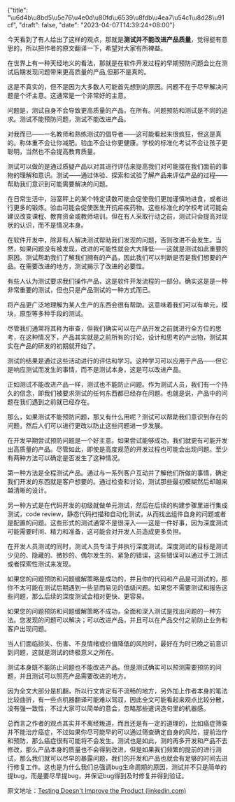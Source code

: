 {"title": "\u6d4b\u8bd5\u5e76\u4e0d\u80fd\u6539\u8fdb\u4ea7\u54c1\u8d28\u91cf", "draft": false, "date": "2023-04-07T14:39:24+08:00"}

今天看到了有人给出了这样的观点，那就是**测试并不能改进产品质量**，觉得挺有意思的，所以把作者的原文翻译一下，希望对大家有所裨益。

在世界上有一种天经地义的看法，那就是在软件开发过程的早期预防问题会比在测试后期发现问题带来更高质量的产品,但那不是真的。

这是不真实的，但不是因为大多数人可能首先想到的原因。问题不在于尽早解决问题是个坏主意。这通常是一个非常好的主意。

问题是，测试自身不会导致更高质量的产品，在所有。问题预防和测试是不同的追求。测试不能预防问题，测试不能改进产品。

对我而已——一名教师和熟练测试的倡导者——这可能看起来很疯狂，但这是真的。称体重不会让你减肥。验血不会让你更健康。学校的标准化考试不会让孩子更聪明，当然也不会提高教育质量。

测试可以做的是通过质疑产品以对其进行评估来提高我们对可能摆在我们面前的事物的理解和意识。测试——通过体验、探索和试验了解产品来评估产品的过程——帮助我们意识到可能需要解决的问题。

在日常生活中，浴室秤上的某个特定读数可能会促使我们更加谨慎地进食，或者进行更多的锻炼。验血可能会促使医生开抗疟疾药物。这些标准化的学校考试可能会建议改变课程、教育资金或教师培训。但在有人采取行动之前，测试只会提高对现状的认识，而不是情况本身。

在软件开发中，除非有人解决测试帮助我们发现的问题，否则改进不会发生。当然，如果问题没有被发现，改进的可能性就会大大降低——这就是测试如此重要的原因。测试帮助我们了解我们拥有的产品，因此我们可以判断是否是我们想要的产品。在需要改进的地方，测试揭示了改进的必要性。

有些人认为测试要求我们操作产品，这是软件开发流程的一部分。确实这是是一种非常重要的测试，但也只是产品测试的一种方式而已。

将产品更广泛地理解为某人生产的东西会很有帮助。这意味着我们可以有单元，模块，原型等多种手段的测试。

尽管我们通常将其称为审查，但我们确实可以在产品开发之前就进行全方位的思考，在这种情况下，产品其实就是之前所有的讨论，设计和思考的产出物，测试其实在产品的研发的初期就开始了。

测试的结果是通过这些活动进行的评估和学习。这种学习可以应用于产品——但它是响应测试而发生的事情，而不是测试本身，这是可以改进产品。

正如测试不能改进产品一样，测试也不能防止问题。作为测试人员，我们有一个持久的信念，即我们被要求测试的任何东西都已经存在问题。也就是说，产品中的问题在我们遇到之前就已经存在。

那么，如果测试不能预防问题，那又有什么用呢？测试可以帮助我们意识到存在的问题，然后人们可以进行更改以防止这些问题进一步发展。

在开发早期尝试预防问题是一个好主意。如果尝试能够成功，我们就更有可能开发出高质量的产品。尽管如此，即使是高度规范的开发过程也可能会出现问题。至少有两种方法可以确定是否发生了这种情况。

第一种方法是全程测试产品。通过与一系列客户互动并了解他们所做的事情，确定我们开发的东西就是客户想要的。通过检查和讨论，测试那些最初模糊然后却越来越清晰的设计。

另一种方式是在代码开发的初级就做单元测试，然后在后续的构建步骤里进行集成测试，code review，静态代码扫描和自动化测试，从而找出组件自身的问题或者是配置的问题。这些形式的测试通常不是很深入——这是一件好事，因为深度测试可能需要时间、精力和准备，这可能会对开发人员造成更多负担。

在开发人员测试的同时，测试人员专注于并执行深度测试。深度测试的目标是测试少见的、隐藏的、微妙的、偶尔发生的、紧急的错误，这些错误可以通过手工测试或者探索性测试来发现。

如果您的问题预防和问题缓解策略是成功的，并且你的代码和产品是可测试的，那你不太可能在测试后期遇到一些显而易见的低级问题。如果您不需要测试和报告这些问题，那么后续的深度测试会相对更快、更容易。

如果您的问题预防和问题缓解策略不成功，全面和深入测试是找出问题的一种方法。您发现的问题可以解决；可以改进产品，并且可以在产品交付之前防止业务和客户出现问题。

当人们面临损失、伤害、不良情绪或价值降低的风险时，最好在为时已晚之前意识到问题，这就是测试的终极意义之所在。

测试本身既不能防止问题也不能改进产品。但是测试确实可以预测需要预防的问题，并且测试可以照亮产品需要改进的地方。

因为全文大部分是机翻，所以行文肯定有不流畅的地方，另外加上作者本身的笔法比较曲折，有一些点机器翻译可能难以驾驭，因此全文可能看起来观点比较分散，没有强一致性，不过大家可以简单的意会，忽略那些遣词造句里的机器感。

总而言之作者的观点其实并不离经叛道，而且还是有一定的道理的，比如癌症筛查并不能治疗癌症，不过如果你尽可能早的可以通过筛查确定自身的风险，提前治疗和预防，那么癌症很有可能将不会发生。测试也是如此，测的再多开发和产品不去修改，那么产品本身的质量也不会得到改进，但是如果我们频繁的提前的进行测试，那么我们就可以尽早的暴露问题，我们的开发和产品也就会有足够的时间去进行修复工作。这也是为什么我们总强调bug生命周期的原因，测试并不只是简单的提bug，而是要尽早提bug，并保证bug得到及时修复并得到验证。

原文地址：[Testing Doesn't Improve the Product (linkedin.com)](https://www.linkedin.com/pulse/testing-doesnt-improve-product-michael-bolton?utm_campaign=Software%2BTesting%2BWeekly&utm_medium=email&utm_source=Software_Testing_Weekly_96)